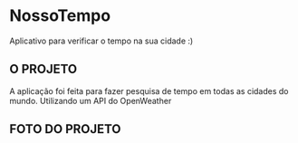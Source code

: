# NossoTempo
Aplicativo para verificar o tempo na sua cidade :)

## O PROJETO
A aplicação foi feita para fazer pesquisa de tempo em todas as cidades do mundo.
Utilizando um API do OpenWeather

## FOTO DO PROJETO

